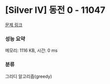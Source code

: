 # [Silver IV] 동전 0 - 11047 

[문제 링크](https://www.acmicpc.net/problem/11047) 

### 성능 요약

메모리: 1116 KB, 시간: 0 ms

### 분류

그리디 알고리즘(greedy)

